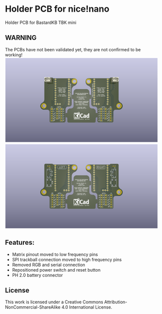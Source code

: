 # Holder PCB for nice!nano
Holder PCB for BastardKB TBK mini

## WARNING
The PCBs have not been validated yet, they are not confirmed to be working!
![Front of the PCB](pics/front.png)
![Back of the PCB](pics/back.png)

## Features:
- Matrix pinout moved to low frequency pins
- SPI trackball connection moved to high frequency pins
- Removed RGB and serial connection
- Repositioned power switch and reset button
- PH 2.0 battery connector

## License 
This work is licensed under a Creative Commons Attribution-NonCommercial-ShareAlike 4.0 International License.
